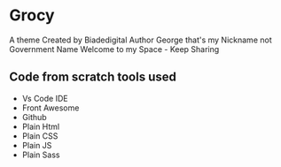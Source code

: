 # Grocy
A theme Created by Biadedigital 
Author George that's my Nickname not Government Name 
Welcome to my Space - Keep Sharing
## Code from scratch tools used
- Vs Code IDE
- Front Awesome
- Github
- Plain Html
- Plain CSS
- Plain JS
- Plain Sass


